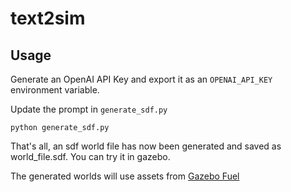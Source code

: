 # text2sim


## Usage


Generate an OpenAI API Key and export it as an `OPENAI_API_KEY` environment variable.

Update the prompt in `generate_sdf.py`

```
python generate_sdf.py
```

That's all, an sdf world file has now been generated and saved as world_file.sdf. You can try it in gazebo.

The generated worlds will use assets from [Gazebo Fuel](https://app.gazebosim.org/fuel/models)

